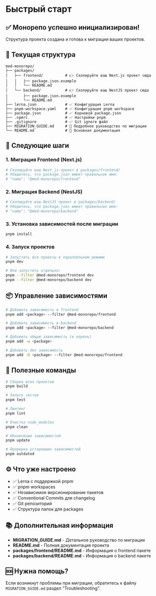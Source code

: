 # Быстрый старт

## ✅ Монорепо успешно инициализирован!

Структура проекта создана и готова к миграции ваших проектов.

## 📁 Текущая структура

```
med-monorepo/
├── packages/
│   ├── frontend/          # 👉 Скопируйте ваш Next.js проект сюда
│   │   ├── package.json.example
│   │   └── README.md
│   └── backend/           # 👉 Скопируйте ваш NestJS проект сюда
│       ├── package.json.example
│       └── README.md
├── lerna.json             # ✅ Конфигурация Lerna
├── pnpm-workspace.yaml    # ✅ Конфигурация pnpm workspace
├── package.json           # ✅ Корневой package.json
├── .npmrc                 # ✅ Настройки pnpm
├── .gitignore             # ✅ Git ignore файл
├── MIGRATION_GUIDE.md     # 📖 Подробное руководство по миграции
└── README.md              # 📖 Основная документация
```

## 🚀 Следующие шаги

### 1. Миграция Frontend (Next.js)

```bash
# Скопируйте ваш Next.js проект в packages/frontend/
# Убедитесь, что package.json имеет правильное имя:
# "name": "@med-monorepo/frontend"
```

### 2. Миграция Backend (NestJS)

```bash
# Скопируйте ваш NestJS проект в packages/backend/
# Убедитесь, что package.json имеет правильное имя:
# "name": "@med-monorepo/backend"
```

### 3. Установка зависимостей после миграции

```bash
pnpm install
```

### 4. Запуск проектов

```bash
# Запустить все проекты в параллельном режиме
pnpm dev

# Или запустить отдельно:
pnpm --filter @med-monorepo/frontend dev
pnpm --filter @med-monorepo/backend dev
```

## 📦 Управление зависимостями

```bash
# Добавить зависимость в frontend
pnpm add <package> --filter @med-monorepo/frontend

# Добавить зависимость в backend
pnpm add <package> --filter @med-monorepo/backend

# Добавить общую зависимость (в корень)
pnpm add -w <package>

# Добавить dev зависимость
pnpm add -D <package> --filter @med-monorepo/frontend
```

## 🔧 Полезные команды

```bash
# Сборка всех проектов
pnpm build

# Запуск тестов
pnpm test

# Линтинг
pnpm lint

# Очистка node_modules
pnpm clean

# Обновление зависимостей
pnpm update

# Проверка устаревших зависимостей
pnpm outdated
```

## ⚙️ Что уже настроено

- ✅ Lerna с поддержкой pnpm
- ✅ pnpm workspaces
- ✅ Независимое версионирование пакетов
- ✅ Conventional Commits для changelog
- ✅ Git репозиторий
- ✅ Структура папок для packages

## 📚 Дополнительная информация

- **MIGRATION_GUIDE.md** - Детальное руководство по миграции
- **README.md** - Полная документация проекта
- **packages/frontend/README.md** - Информация о frontend пакете
- **packages/backend/README.md** - Информация о backend пакете

## 🆘 Нужна помощь?

Если возникнут проблемы при миграции, обратитесь к файлу `MIGRATION_GUIDE.md` раздел "Troubleshooting".
